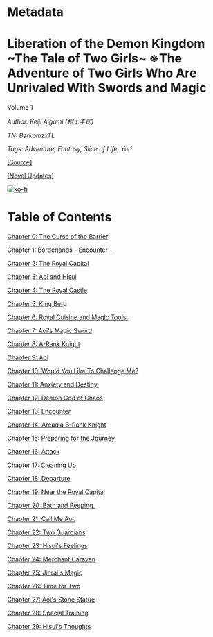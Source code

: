 # Metadata

# Liberation of the Demon Kingdom \~The Tale of Two Girls\~ ※The Adventure of Two Girls Who Are Unrivaled With Swords and Magic
  
Volume 1

_Author:_ _Keiji Aigami (相上圭司)_

_TN: BerkomzxTL_

_Tags: Adventure, Fantasy, Slice of Life, Yuri_

[\[Source\]](https://ncode.syosetu.com/n6348iq/)

[\[Novel Updates\]](https://www.novelupdates.com/series/liberation-of-the-demon-kingdom-the-tale-of-two-girls-%E2%80%BBthe-adventure-of-two-girls-who-are-unrivaled-with-swords-and-magic/)



[![ko-fi](https://ko-fi.com/img/githubbutton_sm.svg)](https://ko-fi.com/I2I117SQUE)



# Table of Contents

[Chapter 0: The Curse of the Barrier](./chapters/Section_0000.md)

[Chapter 1: Borderlands - Encounter -](./chapters/Section_0001.md)

[Chapter 2: The Royal Capital](./chapters/Section_0002.md)

[Chapter 3: Aoi and Hisui](./chapters/Section_0003.md)

[Chapter 4: The Royal Castle](./chapters/Section_0004.md)

[Chapter 5: King Berg](./chapters/Section_0005.md)

[Chapter 6: Royal Cuisine and Magic Tools.](./chapters/Section_0006.md)

[Chapter 7: Aoi's Magic Sword](./chapters/Section_0007.md)

[Chapter 8: A-Rank Knight](./chapters/Section_0008.md)

[Chapter 9: Aoi](./chapters/Section_0009.md)

[Chapter 10: Would You Like To Challenge Me?](./chapters/Section_0010.md)

[Chapter 11: Anxiety and Destiny.](./chapters/Section_0011.md)

[Chapter 12: Demon God of Chaos](./chapters/Section_0012.md)

[Chapter 13: Encounter](./chapters/Section_0013.md)

[Chapter 14: Arcadia B-Rank Knight](./chapters/Section_0014.md)

[Chapter 15: Preparing for the Journey](./chapters/Section_0015.md)

[Chapter 16: Attack](./chapters/Section_0016.md)

[Chapter 17: Cleaning Up](./chapters/Section_0017.md)

[Chapter 18: Departure](./chapters/Section_0018.md)

[Chapter 19: Near the Royal Capital](./chapters/Section_0019.md)

[Chapter 20: Bath and Peeping.](./chapters/Section_0020.md)

[Chapter 21: Call Me Aoi.](./chapters/Section_0021.md)

[Chapter 22: Two Guardians](./chapters/Section_0022.md)

[Chapter 23: Hisui's Feelings](./chapters/Section_0023.md)

[Chapter 24: Merchant Caravan](./chapters/Section_0024.md)

[Chapter 25: Jinrai's Magic](./chapters/Section_0025.md)

[Chapter 26: Time for Two](./chapters/Section_0026.md)

[Chapter 27: Aoi's Stone Statue](./chapters/Section_0027.md)

[Chapter 28: Special Training](./chapters/Section_0028.md)

[Chapter 29: Hisui's Thoughts](./chapters/Section_0029.md)
